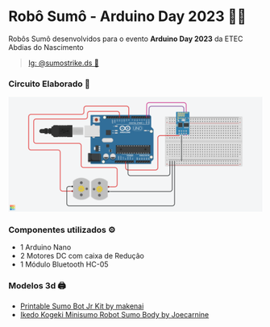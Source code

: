 # Robô Sumô - Arduino Day 2023 🤖🥊

<p>Robôs Sumô desenvolvidos para o evento <b>Arduino Day 2023</b> da ETEC Abdias do Nascimento </p>

> [Ig: @sumostrike.ds 🎥](https://www.instagram.com/sumostrike.ds/)

### Circuito Elaborado 🔌
![Circuito dos Robôs](./assets/Sumostrike.png)

### Componentes utilizados ⚙️
- 1 Arduino Nano
- 2 Motores DC com caixa de Redução
- 1 Módulo Bluetooth HC-05

### Modelos 3d 🖨️
- [Printable Sumo Bot Jr Kit by makenai](https://www.thingiverse.com/thing:357369)
- [
Ikedo Kogeki Minisumo Robot Sumo Body by Joecarnine](https://www.thingiverse.com/thing:3911221)
